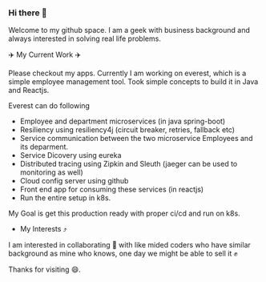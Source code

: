 ### Hi there 👋
Welcome to my github space. I am a geek with business background and always interested in solving real life problems.

✈️ My Current Work ✈️

Please checkout my apps. 
Currently I am working on everest, which is a simple employee management tool.
Took simple concepts to build it in Java and Reactjs.

Everest can do following
 - Employee and department microservices (in java spring-boot)
 - Resiliency using resiliency4j (circuit breaker, retries, fallback etc)
 - Service communication between the two microservice Employees and its deparment.
 - Service Dicovery using eureka
 - Distributed tracing using Zipkin and Sleuth (jaeger can be used to monitoring as well)
 - Cloud config server using github
 - Front end app for consuming these services (in reactjs)
 - Run the entire setup in k8s.


My Goal is get this production ready with proper ci/cd and run on k8s.

- My Interests ⤴️

I am interested in collaborating 👬 with like mided coders who have similar background as mine
who knows, one day we might be able to sell it ✊

Thanks for visiting 😄.

<!--
**shkumar45/shkumar45** is a ✨ _special_ ✨ repository because its `README.md` (this file) appears on your GitHub profile.

Here are some ideas to get you started:

- 🔭 I’m currently working on ...
- 🌱 I’m currently learning ...
- 👯 I’m looking to collaborate on ...
- 🤔 I’m looking for help with ...
- 💬 Ask me about ...
- 📫 How to reach me: ...
- 😄 Pronouns: ...
- ⚡ Fun fact: ...
-->
